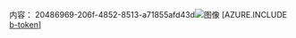 内容： 20486969-206f-4852-8513-a71855afd43d![图像](789958d9-87e0-4185-a992-725c5c935c8f.png)
[AZURE.INCLUDE [b-token](9a387a21-4ebb-4f35-a6d1-ac66aa0b9ffc.md)]

